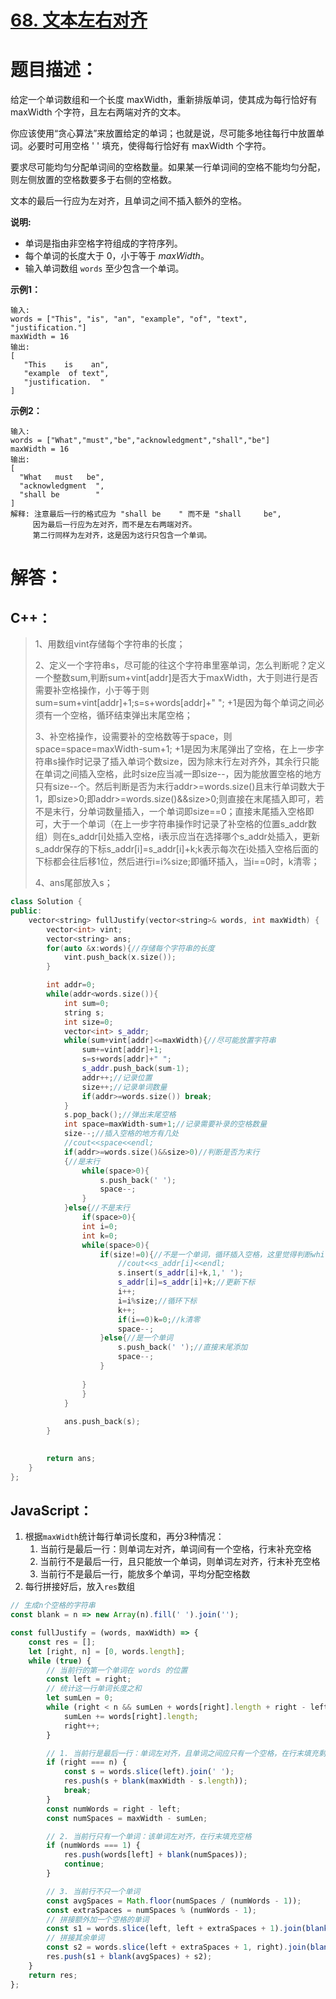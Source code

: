 # [68. 文本左右对齐](https://leetcode-cn.com/problems/text-justification/)

# 题目描述：

给定一个单词数组和一个长度 maxWidth，重新排版单词，使其成为每行恰好有 maxWidth 个字符，且左右两端对齐的文本。

你应该使用“贪心算法”来放置给定的单词；也就是说，尽可能多地往每行中放置单词。必要时可用空格 ' ' 填充，使得每行恰好有 maxWidth 个字符。

要求尽可能均匀分配单词间的空格数量。如果某一行单词间的空格不能均匀分配，则左侧放置的空格数要多于右侧的空格数。

文本的最后一行应为左对齐，且单词之间不插入额外的空格。

**说明:**

- 单词是指由非空格字符组成的字符序列。
- 每个单词的长度大于 0，小于等于 *maxWidth*。
- 输入单词数组 `words` 至少包含一个单词。

**示例1：**

```
输入:
words = ["This", "is", "an", "example", "of", "text", "justification."]
maxWidth = 16
输出:
[
   "This    is    an",
   "example  of text",
   "justification.  "
]
```

**示例2：**

```
输入:
words = ["What","must","be","acknowledgment","shall","be"]
maxWidth = 16
输出:
[
  "What   must   be",
  "acknowledgment  ",
  "shall be        "
]
解释: 注意最后一行的格式应为 "shall be    " 而不是 "shall     be",
     因为最后一行应为左对齐，而不是左右两端对齐。       
     第二行同样为左对齐，这是因为这行只包含一个单词。
```

# 解答：

## C++：

> 1、用数组vint存储每个字符串的长度；
>
> 2、定义一个字符串s，尽可能的往这个字符串里塞单词，怎么判断呢？定义一个整数sum,判断sum+vint[addr]是否大于maxWidth，大于则进行是否需要补空格操作，小于等于则sum=sum+vint[addr]+1;s=s+words[addr]+" "; +1是因为每个单词之间必须有一个空格，循环结束弹出末尾空格；
>
> 3、补空格操作，设需要补的空格数等于space，则space=space=maxWidth-sum+1; +1是因为末尾弹出了空格，在上一步字符串s操作时记录了插入单词个数size，因为除末行左对齐外，其余行只能在单词之间插入空格，此时size应当减一即size--，因为能放置空格的地方只有size--个。然后判断是否为末行addr>=words.size()且末行单词数大于1，即size>0;即addr>=words.size()&&size>0;则直接在末尾插入即可，若不是末行，分单词数量插入，一个单词即size==0；直接末尾插入空格即可，大于一个单词（在上一步字符串操作时记录了补空格的位置s_addr数组）则在s_addr[i]处插入空格，i表示应当在选择哪个s_addr处插入，更新s_addr保存的下标s_addr[i]=s_addr[i]+k;k表示每次在i处插入空格后面的下标都会往后移1位，然后进行i=i%size;即循环插入，当i==0时，k清零；
>
> 4、ans尾部放入s；

```cpp
class Solution {
public:
    vector<string> fullJustify(vector<string>& words, int maxWidth) {
        vector<int> vint;
        vector<string> ans;
        for(auto &x:words){//存储每个字符串的长度
            vint.push_back(x.size());
        }

        int addr=0;
        while(addr<words.size()){
            int sum=0;
            string s;
            int size=0;
            vector<int> s_addr;
            while(sum+vint[addr]<=maxWidth){//尽可能放置字符串
                sum+=vint[addr]+1;
                s=s+words[addr]+" ";
                s_addr.push_back(sum-1);
                addr++;//记录位置
                size++;//记录单词数量
                if(addr>=words.size()) break;
            }
            s.pop_back();//弹出末尾空格
            int space=maxWidth-sum+1;//记录需要补录的空格数量
            size--;//插入空格的地方有几处
            //cout<<space<<endl;
            if(addr>=words.size()&&size>0)//判断是否为末行
            {//是末行
                while(space>0){
                    s.push_back(' ');
                    space--;
                }
            }else{//不是末行
                if(space>0){
                int i=0;
                int k=0;
                while(space>0){
                    if(size!=0){//不是一个单词，循环插入空格，这里觉得判断while(space>0)外部更好，减少判断次数
                        //cout<<s_addr[i]<<endl;
                        s.insert(s_addr[i]+k,1,' ');
                        s_addr[i]=s_addr[i]+k;//更新下标
                        i++;
                        i=i%size;//循环下标
                        k++;
                        if(i==0)k=0;//k清零
                        space--;
                    }else{//是一个单词
                        s.push_back(' ');//直接末尾添加
                        space--;
                    }
                    
                }
                }
            }
            
            ans.push_back(s);
        }
        

        return ans;
    }
};
```

## JavaScript：

1. 根据`maxWidth`统计每行单词长度和，再分3种情况：
   1. 当前行是最后一行：则单词左对齐，单词间有一个空格，行末补充空格
   2. 当前行不是最后一行，且只能放一个单词，则单词左对齐，行末补充空格
   3. 当前行不是最后一行，能放多个单词，平均分配空格数
2. 每行拼接好后，放入`res`数组


```javascript
// 生成n个空格的字符串
const blank = n => new Array(n).fill(' ').join('');

const fullJustify = (words, maxWidth) => {
    const res = [];
    let [right, n] = [0, words.length];
    while (true) {
        // 当前行的第一个单词在 words 的位置
        const left = right;
        // 统计这一行单词长度之和
        let sumLen = 0;
        while (right < n && sumLen + words[right].length + right - left <= maxWidth) {
            sumLen += words[right].length;
            right++;
        }

        // 1. 当前行是最后一行：单词左对齐，且单词之间应只有一个空格，在行末填充剩余空格
        if (right === n) {
            const s = words.slice(left).join(' ');
            res.push(s + blank(maxWidth - s.length));
            break;
        }
        const numWords = right - left;
        const numSpaces = maxWidth - sumLen;

        // 2. 当前行只有一个单词：该单词左对齐，在行末填充空格
        if (numWords === 1) {
            res.push(words[left] + blank(numSpaces));
            continue;
        }

        // 3. 当前行不只一个单词
        const avgSpaces = Math.floor(numSpaces / (numWords - 1));
        const extraSpaces = numSpaces % (numWords - 1);
        // 拼接额外加一个空格的单词
        const s1 = words.slice(left, left + extraSpaces + 1).join(blank(avgSpaces + 1));
        // 拼接其余单词
        const s2 = words.slice(left + extraSpaces + 1, right).join(blank(avgSpaces));
        res.push(s1 + blank(avgSpaces) + s2);
    }
    return res;
};
```
